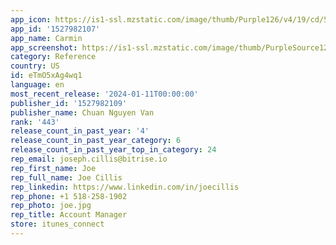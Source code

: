 ```yaml
---
app_icon: https://is1-ssl.mzstatic.com/image/thumb/Purple126/v4/19/cd/51/19cd519e-a799-b731-29b2-c3331121d0de/AppIcon-1x_U007emarketing-0-7-0-85-220.png/1024x1024bb.png
app_id: '1527982107'
app_name: Carmin
app_screenshot: https://is1-ssl.mzstatic.com/image/thumb/PurpleSource124/v4/bf/37/5b/bf375b43-71f1-26f5-950c-fb97b9e03fef/83f13400-142a-4964-8cc9-702b0aaf3b44_Simulator_Screen_Shot_-_iPhone_11_Pro_Max_-_2020-08-17_at_17.58.39.png/1242x2688bb.png
category: Reference
country: US
id: eTmO5xAg4wq1
language: en
most_recent_release: '2024-01-11T00:00:00'
publisher_id: '1527982109'
publisher_name: Chuan Nguyen Van
rank: '443'
release_count_in_past_year: '4'
release_count_in_past_year_category: 6
release_count_in_past_year_top_in_category: 24
rep_email: joseph.cillis@bitrise.io
rep_first_name: Joe
rep_full_name: Joe Cillis
rep_linkedin: https://www.linkedin.com/in/joecillis
rep_phone: +1 518-258-1902
rep_photo: joe.jpg
rep_title: Account Manager
store: itunes_connect
---
```

